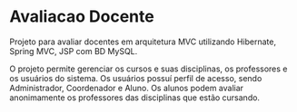 # Avaliacao Docente
Projeto para avaliar docentes em arquitetura MVC utilizando Hibernate, Spring MVC, JSP com BD MySQL.

O projeto permite gerenciar os cursos e suas disciplinas, os professores e os usuários do sistema.
Os usuários possuí perfil de acesso, sendo Administrador, Coordenador e Aluno.
Os alunos podem avaliar anonimamente os professores das disciplinas que estão cursando.

